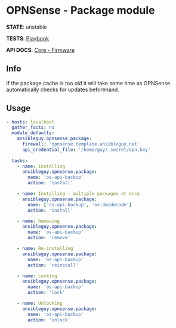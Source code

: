 # OPNSense - Package module

**STATE**: unstable

**TESTS**: [Playbook](https://github.com/ansibleguy/collection_opnsense/blob/stable/tests/package.yml)

**API DOCS**: [Core - Firmware](https://docs.opnsense.org/development/api/core/firmware.html)

## Info

If the package cache is too old it will take some time as OPNSense automatically checks for updates beforehand.

## Usage

```yaml
- hosts: localhost
  gather_facts: no
  module_defaults:
    ansibleguy.opnsense.package:
      firewall: 'opnsense.template.ansibleguy.net'
      api_credential_file: '/home/guy/.secret/opn.key'
  
  tasks:
    - name: Installing
      ansibleguy.opnsense.package:
        name: 'os-api-backup'
        action: 'install'

    - name: Installing - multiple packages at once
      ansibleguy.opnsense.package:
        name: ['os-api-backup', 'os-dmidecode']
        action: 'install'

    - name: Removing
      ansibleguy.opnsense.package:
        name: 'os-api-backup'
        action: 'remove'

    - name: Re-installing
      ansibleguy.opnsense.package:
        name: 'os-api-backup'
        action: 'reinstall'

    - name: Locking
      ansibleguy.opnsense.package:
        name: 'os-api-backup'
        action: 'lock'

    - name: Unlocking
      ansibleguy.opnsense.package:
        name: 'os-api-backup'
        action: 'unlock'
```
